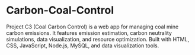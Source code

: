 # Carbon-Coal-Control
Project C3 (Coal Carbon Control) is a web app for managing coal mine carbon emissions. It features emission estimation, carbon neutrality simulations, data visualization, and resource optimization. Built with HTML, CSS, JavaScript, Node.js, MySQL, and data visualization tools.
